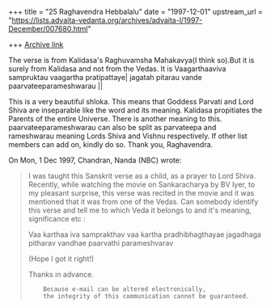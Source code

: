 +++
title = "25 Raghavendra Hebbalalu"
date = "1997-12-01"
upstream_url = "https://lists.advaita-vedanta.org/archives/advaita-l/1997-December/007680.html"

+++
[Archive link](https://lists.advaita-vedanta.org/archives/advaita-l/1997-December/007680.html)

The verse is from Kalidasa's Raghuvamsha Mahakavya(I think so).But it is
surely from Kalidasa and not from the Vedas. It is
   Vaagarthaaviva sampruktau vaagartha pratipattaye|
   jagatah pitarau vande paarvateeparameshwarau ||

This is a very beautiful shloka. This means that Goddess Parvati and Lord
Shiva are inseparable like the word and its meaning. Kalidasa propitiates
the Parents of the entire Universe. There is another meaning to this.
paarvateeparameshwarau can also be split as parvateepa and rameshwarau
meaning Lords Shiva and Vishnu respectively. If other list members can
add on, kindly do so.
Thank you,
Raghavendra.

On Mon, 1 Dec 1997, Chandran, Nanda (NBC) wrote:

> I was taught this Sanskrit verse as a child, as a prayer to Lord Shiva.
> Recently, while watching the movie on Sankaracharya by BV Iyer, to my
> pleasant surprise, this verse was recited in the movie and it was
> mentioned that it was from one of the Vedas. Can somebody identify this
> verse and tell me to which Veda it belongs to and it's meaning,
> significance etc :
>
> Vaa karthaa iva samprakthav vaa kartha pradhibhagthayae
> jagadhaga pitharav vandhae paarvathi parameshvarav
>
> (Hope I got it right!)
>
> Thanks in advance.
>
>         Because e-mail can be altered electronically,
>         the integrity of this communication cannot be guaranteed.
>


